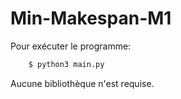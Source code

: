 # Min-Makespan-M1

Pour exécuter le programme:

```bash
    $ python3 main.py
```

Aucune bibliothèque n'est requise.